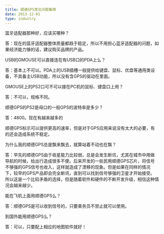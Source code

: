 ```yaml
---
title: 顺德GPS常见问题集锦
date: 2013-12-01
type: industry
---
```

篮牙适配器那种好，应该买哪种？

答：现在的篮牙适配器整体质量都趋于稳定，所以不用担心蓝牙适配器的问题，如果经济能力够的话，建议购买品牌的产品。

USB的GMOUSE可以直接连在有USB口的PDA上么？

答：基本上不可以。PDA上的USB插槽一般提供给键盘、鼠标、优盘等通用类设备，不具备主USB功能，所以没有含GPS的驱动在里面。

GMOUSE上的PS2口可不可以接在PC机的鼠标、键盘口上用？

答：不可以，规格不同。

顺德GPS的PS2是母口的一般GPS的波特率是多少？

答：4800。现在有越来越多的

顺德GPS标示可以提供更高的速率，但是对于GPS应用来说没有太大的必要，有的还会造成系统不稳定。

为什么我的顺德GPS总是飘来飘去，就算站着不动也在飘？

答：早先的顺德GPS由于收星能力比较弱，总是会发生断讯，尤其在城市中用做导航的时候，给出行造成很多不便。后来开发的一些民用顺德GPS芯片，将信号不够强的GPS信号也收入，这样就造成了漂移的现象。但是如果在同样的情况下，较早的GPS产品即会完全断讯，直到可以找到信号够强的卫星才开始接受。所以这是一个比较矛盾的选择，但是随着软件和硬件的不断开发升级，相信这种情况会越来越少。

能在飞机上面用顺德GPS么？

答：顺德GPS是可以收到信号的，只要乘务员不禁止就可以使用。

到国外能用顺德GPS么？

答：可以，只要配上相应的地图软件就好！
